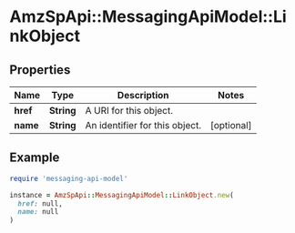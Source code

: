 # AmzSpApi::MessagingApiModel::LinkObject

## Properties

| Name | Type | Description | Notes |
| ---- | ---- | ----------- | ----- |
| **href** | **String** | A URI for this object. |  |
| **name** | **String** | An identifier for this object. | [optional] |

## Example

```ruby
require 'messaging-api-model'

instance = AmzSpApi::MessagingApiModel::LinkObject.new(
  href: null,
  name: null
)
```

